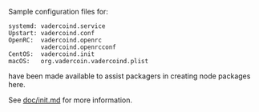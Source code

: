 Sample configuration files for:
```
systemd: vadercoind.service
Upstart: vadercoind.conf
OpenRC:  vadercoind.openrc
         vadercoind.openrcconf
CentOS:  vadercoind.init
macOS:   org.vadercoin.vadercoind.plist
```
have been made available to assist packagers in creating node packages here.

See [doc/init.md](../../doc/init.md) for more information.
